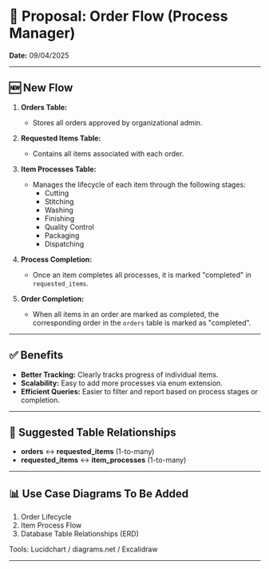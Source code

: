 # 📄 Proposal: Order Flow (Process Manager)

**Date:** 09/04/2025

---

## 🆕 New Flow

1. **Orders Table:**

   - Stores all orders approved by organizational admin.

2. **Requested Items Table:**

   - Contains all items associated with each order.

3. **Item Processes Table:**

   - Manages the lifecycle of each item through the following stages:
     - Cutting
     - Stitching
     - Washing
     - Finishing
     - Quality Control
     - Packaging
     - Dispatching

4. **Process Completion:**

   - Once an item completes all processes, it is marked "completed" in `requested_items`.

5. **Order Completion:**
   - When all items in an order are marked as completed, the corresponding order in the `orders` table is marked as "completed".

---

## ✅ Benefits

- **Better Tracking:** Clearly tracks progress of individual items.
- **Scalability:** Easy to add more processes via enum extension.
- **Efficient Queries:** Easier to filter and report based on process stages or completion.

---

## 🔄 Suggested Table Relationships

- **orders** ↔️ **requested_items** (1-to-many)
- **requested_items** ↔️ **item_processes** (1-to-many)

---

## 📊 Use Case Diagrams To Be Added

1. Order Lifecycle
2. Item Process Flow
3. Database Table Relationships (ERD)

Tools: Lucidchart / diagrams.net / Excalidraw

---
